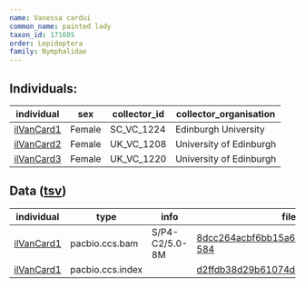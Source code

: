 ```yaml
---
name: Vanessa cardui
common_name: painted lady
taxon_id: 171605
order: Lepidoptera
family: Nymphalidae
---
```


## Individuals:

| individual | sex | collector_id | collector_organisation |
| ---------- | --- | ------------ | ---------------------- |
| [ilVanCard1](ilVanCard1.md) | Female | SC_VC_1224 | Edinburgh University |
| [ilVanCard2](ilVanCard2.md) | Female | UK_VC_1208 | University of Edinburgh |
| [ilVanCard3](ilVanCard3.md) | Female | UK_VC_1220 | University of Edinburgh |

## Data ([tsv](Vanessa_cardui_data.tsv))

| individual | type | info | file |
| ---------- | ---- | ---- | ---- |
| [ilVanCard1](ilVanCard1.md) | pacbio.ccs.bam | S/P4-C2/5.0-8M | [8dcc264acbf6bb15a6833115ac46b3d0-584](https://darwin.cog.sanger.ac.uk/insects/Vanessa_cardui/ilVanCard1/genomic_data/pacbio/m64094_191122_131326.bc1021_BAK8B_OA--bc1021_BAK8B_OA.ccs.bam) |
| [ilVanCard1](ilVanCard1.md) | pacbio.ccs.index |  | [d2ffdb38d29b61074dac9a1a87241eed](https://darwin.cog.sanger.ac.uk/insects/Vanessa_cardui/ilVanCard1/genomic_data/pacbio/m64094_191122_131326.bc1021_BAK8B_OA--bc1021_BAK8B_OA.ccs.bam.pbi) |
